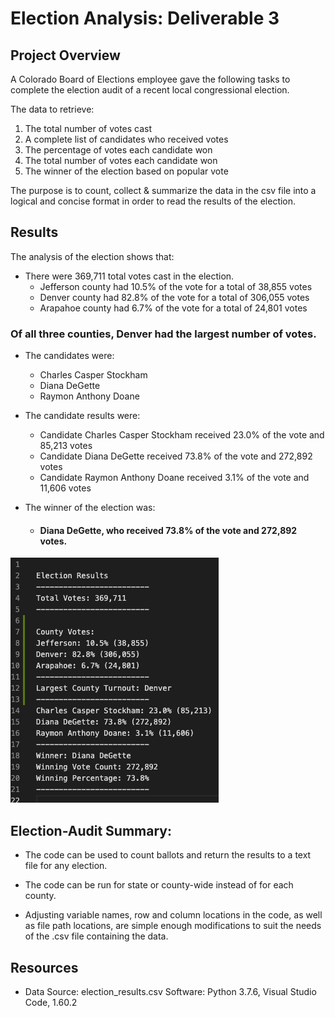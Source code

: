 # Election Analysis: Deliverable 3

## Project Overview

A Colorado Board of Elections employee gave the following tasks to complete the election audit of a recent local congressional election.

 The data to retrieve: 
 1. The total number of votes cast
 2. A complete list of candidates who received votes
 3. The percentage of votes each candidate won
 4. The total number of votes each candidate won
 5. The winner of the election based on popular vote

The purpose is to count, collect & summarize the data in the csv file into
a logical and concise format in order to read the results of the election.

## Results

The analysis of the election shows that:

* There were 369,711 total votes cast in the election.
	- Jefferson county had 10.5% of the vote for a total of 38,855 votes
	- Denver county had 82.8% of the vote for a total of 306,055 votes
	- Arapahoe county had 6.7% of the vote for a total of 24,801 votes

### Of all three counties, Denver had the largest number of votes.

* The candidates were:
	- Charles Casper Stockham
	- Diana DeGette
	- Raymon Anthony Doane

* The candidate results were:
	- Candidate Charles Casper Stockham received 23.0% of the vote and 85,213 votes
	- Candidate Diana DeGette received 73.8% of the vote and 272,892 votes
	- Candidate Raymon Anthony Doane received 3.1% of the vote and 11,606 votes

* The winner of the election was:
	- #### Diana DeGette, who received 73.8% of the vote and 272,892 votes.



![PyPoll_Results](https://github.com/forrestcasey/Election_Analysis/blob/main/PyPoll_Results.png)





## Election-Audit Summary:

* The code can be used to count ballots and return the results to a text file for any election. 

* The code can be run for state or county-wide instead of for each county.

* Adjusting variable names, row and column locations in the code, as well as file path locations, are simple enough modifications to suit the needs of the .csv file containing the data.

## Resources

* Data Source: election_results.csv
Software: Python 3.7.6, Visual Studio Code, 1.60.2
